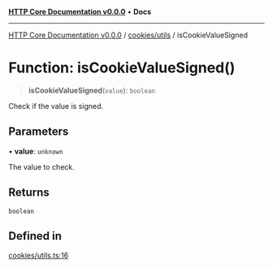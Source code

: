 [**HTTP Core Documentation v0.0.0**](../../../README.md) • **Docs**

***

[HTTP Core Documentation v0.0.0](../../../modules.md) / [cookies/utils](../README.md) / isCookieValueSigned

# Function: isCookieValueSigned()

> **isCookieValueSigned**(`value`): `boolean`

Check if the value is signed.

## Parameters

• **value**: `unknown`

The value to check.

## Returns

`boolean`

## Defined in

[cookies/utils.ts:16](https://github.com/stonemjs/http-core/blob/6c1adf9f449733e34ff7f08818342bd019b968a7/src/cookies/utils.ts#L16)
